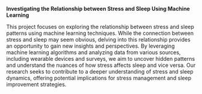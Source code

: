 **Investigating the Relationship between Stress and Sleep Using Machine Learning**

This project focuses on exploring the relationship between stress and sleep patterns using machine learning techniques. While the connection between stress and sleep may seem obvious, delving into this relationship provides an opportunity to gain new insights and perspectives. By leveraging machine learning algorithms and analyzing data from various sources, including wearable devices and surveys, we aim to uncover hidden patterns and understand the nuances of how stress affects sleep and vice versa. Our research seeks to contribute to a deeper understanding of stress and sleep dynamics, offering potential implications for stress management and sleep improvement strategies.
